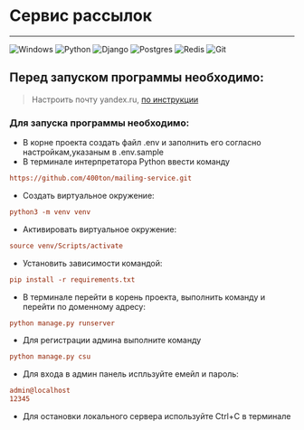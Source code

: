 # Сервис рассылок

___
![Windows](https://img.shields.io/badge/Windows-0078D6?style=for-the-badge&logo=windows&logoColor=white)
![Python](https://img.shields.io/badge/python-3670A0?style=for-the-badge&logo=python&logoColor=ffdd54)
![Django](https://img.shields.io/badge/django-%23092E20.svg?style=for-the-badge&logo=django&logoColor=white)
![Postgres](https://img.shields.io/badge/postgres-%23316192.svg?style=for-the-badge&logo=postgresql&logoColor=white)
![Redis](https://img.shields.io/badge/redis-%23DD0031.svg?style=for-the-badge&logo=redis&logoColor=white)
![Git](https://img.shields.io/badge/git-%23F05033.svg?style=for-the-badge&logo=git&logoColor=white)

## Перед запуском программы необходимо:

> Настроить почту yandex.ru, [по инструкции](https://clck.ru/3BLEsg)

### Для запуска программы необходимо:

- В корне проекта создать файл .env и заполнить его согласно настройкам,указаным в .env.sample
- В терминале интерпретатора Python ввести команду

```ini
https://github.com/400ton/mailing-service.git
```

- Создать виртуальное окружение:

```ini
python3 -m venv venv
```

- Активировать виртуальное окружение:

```ini
source venv/Scripts/activate
```

- Установить зависимости командой:

```ini
pip install -r requirements.txt
```

- В терминале перейти в корень проекта, выполнить команду и перейти по доменному адресу:

```ini
python manage.py runserver
```

- Для регистрации админа выполните команду

```ini
python manage.py csu
```
- Для входа в админ панель испльзуйте емейл и пароль:
```ini
admin@localhost
12345
```
- Для остановки локального сервера используйте Сtrl+С в терминале